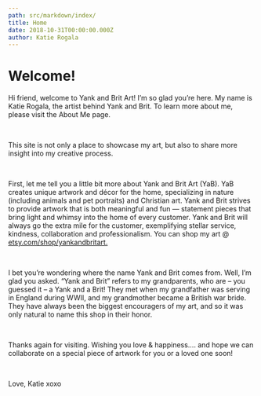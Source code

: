 ```yaml
---
path: src/markdown/index/
title: Home
date: 2018-10-31T00:00:00.000Z
author: Katie Rogala
---
```


<h1>Welcome!</h1>

<p>Hi friend, welcome to Yank and Brit Art! I’m so glad you’re here. My name is Katie Rogala, the artist behind Yank and Brit. To learn more about me, please visit the About Me page.</p><br/>

<p>This site is not only a place to showcase my art, but also to share more insight into my creative process.</p><br/>

<p>First, let me tell you a little bit more about Yank and Brit Art (YaB). YaB creates unique artwork and décor for the home, specializing in nature (including animals and pet portraits) and Christian art. Yank and Brit strives to provide artwork that is both meaningful and fun — statement pieces that bring light and whimsy into the home of every customer. Yank and Brit will always go the extra mile for the customer, exemplifying stellar service, kindness, collaboration and professionalism.  You can  shop my art @ <a href="https://www.etsy.com/shop/yankandbritart" class="blogLink">etsy.com/shop/yankandbritart.</a></p><br/>

<p>I bet you’re wondering where the name Yank and Brit comes from.  Well, I’m glad you asked. “Yank and Brit” refers to my grandparents, who are – you guessed it – a Yank and a Brit! They met when my grandfather was serving in England during WWII, and my grandmother became a British war bride. They have always been the biggest encouragers of my art, and so it was only natural to name this shop in their honor.</p><br/>

<p>Thanks again for visiting. Wishing you love & happiness…. and hope we can collaborate on a special piece of artwork for you or a loved one soon!</p><br/>

<p>Love, Katie xoxo</p>
